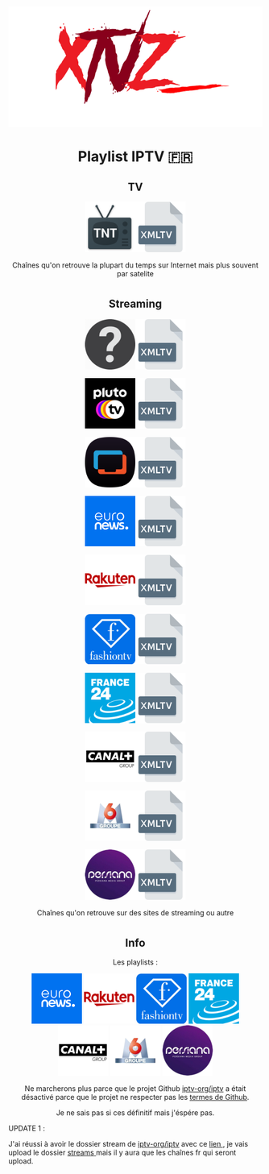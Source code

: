 <p align="center">
  <a href="https://github.com/LeBazarDeBryan/XTVZ_/"><img src="Images/Logo.png" /></a>
</p>
<h1 align="center"> Playlist IPTV 🇫🇷 </h1>


<h2 align="center"> TV </h2>
  <p align="center">
    <a href="https://raw.githubusercontent.com/LeBazarDeBryan/XTVZ_/main/IPTV/TNT.m3u"><img height="100" width="100" src="Images/TNT.png" /></a><a href="https://xmltvfr.fr/xmltv/xmltv_tnt.xml"><img height="100" width="100" src="Images/XMLTV.png" /></a>
    <p align="center">Chaînes qu'on retrouve la plupart du temps sur Internet mais plus souvent par satelite
  </p>
  
#

<h2 align="center"> Streaming </h2>
  <p align="center">
    <a href="https://raw.githubusercontent.com/LeBazarDeBryan/XTVZ_/main/IPTV/Streaming.m3u"><img height="100" width="100" src="Images/Unknown.png" /></a><a href="https://xmltvfr.fr/xmltv/xmltv.xml"><img height="100" width="100" src="Images/XMLTV.png" /></a>
  </p>
  
  <p align="center">
    <a href="https://i.mjh.nz/PlutoTV/fr.m3u8"><img height="100" width="100" src="Images/Pluto%20TV.png" /></a><a href="https://i.mjh.nz/PlutoTV/fr.xml"><img height="100" width="100" src="Images/XMLTV.png" /></a>
  </p>

<p align="center">
  <a href="https://i.mjh.nz/SamsungTVPlus/fr.m3u8"><img height="100" width="100" src="Images/Samsung%20TV%20Plus.png" /></a><a href="https://i.mjh.nz/SamsungTVPlus/fr.xml"><img height="100" width="100" src="Images/XMLTV.png" /></a>

<p align="center">
  <a href="https://raw.githubusercontent.com/LeBazarDeBryan/XTVZ_/main/IPTV/iptv-org_streams_(fr_only)/fr_euronews.m3u"><img height="100" width="100" src="Images/euronews.png" /></a><a href="https://xmltvfr.fr/xmltv/xmltv.xml"><img height="100" width="100" src="Images/XMLTV.png" /></a>
</p>

<p align="center">
  <a href="https://raw.githubusercontent.com/LeBazarDeBryan/XTVZ_/main/IPTV/iptv-org_streams_(fr_only)/fr_rakuten.m3u"><img height="100" width="100" src="Images/Rakuten.png" /></a><a href="https://xmltvfr.fr/xmltv/xmltv_fr.xml"><img height="100" width="100" src="Images/XMLTV.png" /></a>
</p>

<p align="center">
  <a href="https://raw.githubusercontent.com/LeBazarDeBryan/XTVZ_/main/IPTV/iptv-org_streams_(fr_only)/fr_fashiontv.m3u"><img height="100" width="100" src="Images/Fashion%20TV.png" /></a><a href="https://xmltvfr.fr/xmltv/xmltv.xml"><img height="100" width="100" src="Images/XMLTV.png" /></a>
</p>

<p align="center">
  <a href="https://raw.githubusercontent.com/LeBazarDeBryan/XTVZ_/main/IPTV/iptv-org_streams_(fr_only)/fr_france24.m3u"><img height="100" width="100" src="Images/France%2024.png" /></a><a href="https://xmltvfr.fr/xmltv/xmltv.xml"><img height="100" width="100" src="Images/XMLTV.png" /></a>
</p>

<p align="center">
  <a href="https://raw.githubusercontent.com/LeBazarDeBryan/XTVZ_/main/IPTV/iptv-org_streams_(fr_only)/fr_groupecanalplus.m3u"><img height="100" width="100" src="Images/Groupe%20Canal+.png" /></a><a href="https://xmltvfr.fr/xmltv/xmltv_fr.xml"><img height="100" width="100" src="Images/XMLTV.png" /></a>
</p>

<p align="center">
  <a href="https://raw.githubusercontent.com/LeBazarDeBryan/XTVZ_/main/IPTV/iptv-org_streams_(fr_only)/fr_groupem6.m3u"><img height="100" width="100" src="Images/Groupe%20M6.png" /></a><a href="https://xmltvfr.fr/xmltv/xmltv_fr.xml"><img height="100" width="100" src="Images/XMLTV.png" /></a>
</p>

<p align="center">
  <a href="https://raw.githubusercontent.com/LeBazarDeBryan/XTVZ_/main/IPTV/iptv-org_streams_(fr_only)/fr_persiana.m3u"><img height="100" width="100" src="Images/Groupe%20Persiana.png" /></a><a href="https://xmltvfr.fr/xmltv/xmltv.xml"><img height="100" width="100" src="Images/XMLTV.png" /></a>
    <p align="center">Chaînes qu'on retrouve sur des sites de streaming ou autre
</p>

#

<h2 align="center"> Info </h2>

<p align="center"> Les playlists : </p>

<p align="center">
<img height="100" width="100" src="Images/euronews.png" />
<img height="100" width="100" src="Images/Rakuten.png" />
<img height="100" width="100" src="Images/Fashion%20TV.png" />
<img height="100" width="100" src="Images/France%2024.png" />
<img height="100" width="100" src="Images/Groupe%20Canal+.png" />
<img height="100" width="100" src="Images/Groupe%20M6.png" />
<img height="100" width="100" src="Images/Groupe%20Persiana.png" />

<p align="center"> Ne marcherons plus parce que le projet Github <a href="https://github.com/iptv-org/iptv">iptv-org/iptv</a> a était désactivé parce que le projet ne respecter pas les <a href="https://docs.github.com/fr/site-policy/github-terms/github-terms-of-service">termes de Github</a>.</p>

<p align="center"> Je ne sais pas si ces définitif mais j'éspére pas. </p>


<p> UPDATE 1 : </p> </p align="center"> J'ai réussi à avoir le dossier stream de <a href="https://github.com/iptv-org/iptv">iptv-org/iptv</a> avec ce <a href="https://github.com/iptv-org/iptv-org.github.io/files/10773471/iptv.zip"> lien </a>, je vais upload le dossier <a href="IPTV/iptv-org_streams_(fr_only)"> streams </a> mais il y aura que les chaînes fr qui seront upload.
